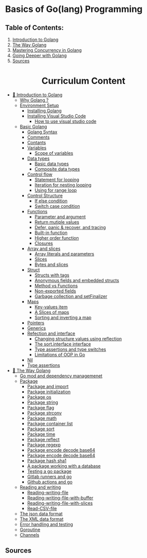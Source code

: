 # Basics of Go(lang) Programming

## Table of Contents:
<ol>
  <li><a href="#1-introduction-to-go">Introduction to Golang</a></li>
  <li><a href="#2-the-way-go">The Way Golang</a></li>
  <li><a href="#3-mastering-concurrency-in-go">Mastering Concurrency in Golang</a></li>
  <li><a href="#4-operating-with-operators">Going Deeper with Golang</a></li>

  <li><a href="#sources">Sources</a></li>
</ol>

<div align="center">
  <h1>Curriculum Content</h1>
</div>

- [📘 Introduction to Golang](#-day-x)
  - [Why Golang ?](#why-golang-)
  - [Environment Setup](#environment-setup)
    - [Installing Golang](#installing-golang)
    - [Installing Visual Studio Code](#installing-visual-studio-code)
      - [How to use visual studio code](#how-to-use-visual-studio-code)
  - [Basic Golang](#basic-golang)
    - [Golang Syntax](#golang-syntax)
    - [Comments](#comments)
    - [Contants](#Contants)
    - [Variables](#variables)
      - [Scope of variables](#scope-of-variables)
    - [Data types](#data-types)
      - [Basic data types](#basic-data-types)
      - [Composite data types](#composite-data-types)
    - [Control flow](#control-flow)
      - [Statement for looping](#statement-for-looping)
      - [Iteration for nesting looping](#iteration-for-nesting-looping)
      - [Using for range loop](#using-for-range-loop)
    - [Control Structure](#control-structure)
      - [If else condition](#if-else-condition)
      - [Switch case condition](#switch-case-condition)
    - [Functions](#functions)
      - [Parameter and argument](#parameter-and-argument)
      - [Return mutiple values](#return-multiple-values)
      - [Defer, panic & recover, and tracing](#defer-panic-&-recover-and-tracing)
      - [Built-in function](#built-in-function)
      - [Higher order function](#higher-order-function)
      - [Closures](#closures)
    - [Array and slices](#array-and-slices)  
      - [Array literals and parameters](#array-literals-and-parameters)
      - [Slices](#slices)
      - [Bytes and slices](#bytes-and-slices)
    - [Struct](#struct)
      - [Structs with tags](#structs-with-tags)
      - [Anonymous fields and embedded structs](#anonymous-fields-and-embedded-structus)
      - [Method vs Functions](#method-vs-functions)
      - [Non-exported fields](#non-exported-fields)
      - [Garbage collection and setFinalizer](#garbage-collection-and-setfinalizer)
    - [Maps](#maps)
      - [Key-values item](#key-values-item)
      - [A Slices of maps](#a-slices-of-maps)
      - [Sorting and inverting a map](#sorting-and-inverting-a-map)
    - [Pointers](#pointers)
    - [Generics](#generics)
    - [Refection and interface](#reflection-and-interface)
      - [Changing structure values using reflection](#changing-structure-values-using-reflection)
      - [The sort.interface interface](#the-sort-interface-interface)
      - [Type assertions and type switches](#type-assertions-and-type-switches)
      - [Limitations of OOP in Go](#limitations-of-OOP-in-Go)
    - [Nil](#nil)
    - [Type assertions](#type-assertions)
- [📘 The Way Golang](#-day-x)
    - [Go mod and dependency managemenet](#go-mod-and-dependency-management)
    - [Package](#Package)
      - [Package and import](#package-and-import)
      - [Package initialization](#package-initialization)
      - [Package os](#package-os)
      - [Package string](#package-string)
      - [Package flag](#package-flag)
      - [Package strconv](#package-strconv)
      - [Package math](#package-math)
      - [Package container list](#package-container-list)
      - [Package sort](#package-sort)
      - [Package time](#package-time)
      - [Package reflect](#package-reflect)
      - [Package regexp](#package-regexp)
      - [Package encode decode base64](#package-encode-decode-base64)
      - [Package encode decode base64](#package-encode-decode-base64)
      - [Package hash sha1](#package-hash-sha1)
      - [A package working with a database](#a-package-working-with-database)
      - [Testing a go package](#testing-a-go-package)
      - [Gitlab runners and go](#gitlab-runners-and-go)
      - [Github actions and go](#github-actions-and-go)
    - [Reading and writing](#reading-and-writing)
      - [Reading-writing-file](#reading-writing-file)
      - [Reading-writing-file-with-buffer](#reading-writing-file-with-buffer)
      - [Reading-writing-file-with-slices](#reading-writing-file-with-slices)
      - [Read-CSV-file](#read-CSV-file)
    - [The json data format](#the-json-data-format)
    - [The XML data format](#the-xml-data-format)
    - [Error handling and testing](#error-handling-and-testing)
    - [Goroutine](#goroutine)
    - [Channels](#channels)
## Sources
